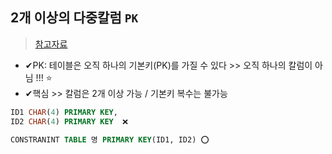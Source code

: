 ## 2개 이상의 다중칼럼 `PK`
> [참고자료](https://hoon93.tistory.com/57)
- ✔PK: 테이블은 오직 하나의 기본키(PK)를 가질 수 있다 >> 오직 하나의 칼럼이 아님 !!! ⭐
- ✔핵심 >> 칼럼은 2개 이상 가능 / 기본키 복수는 불가능


```sql
ID1 CHAR(4) PRIMARY KEY, 
ID2 CHAR(4) PRIMARY KEY  ❌

CONSTRANINT TABLE 명 PRIMARY KEY(ID1, ID2) ⭕
```
